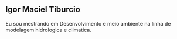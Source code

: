 ## Igor Maciel Tiburcio

Eu sou mestrando em Desenvolvimento e meio ambiente na linha de modelagem hidrologica e climatica.
